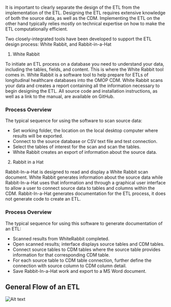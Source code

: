 It is important to clearly separate the design of the ETL from the implementation of the ETL. Designing the ETL requires extensive knowledge of both the source data,
as well as the CDM. Implementing the ETL on the other hand typically relies mostly on technical expertise on how to make the ETL computationally efficient. 

Two closely-integrated tools have been developed to support the ETL design process: White Rabbit, and Rabbit-in-a-Hat
1. White Rabbit

To initiate an ETL process on a database you need to understand your data, including the tables, fields, and content.
This is where the White Rabbit tool comes in. White Rabbit is a software tool to help prepare for ETLs of longitudinal healthcare databases into the OMOP CDM.
White Rabbit scans your data and creates a report containing all the information necessary to begin designing the ETL.
All source code and installation instructions, as well as a link to the manual, are available on GitHub.
### Process Overview
The typical sequence for using the software to scan source data:
 - Set working folder, the location on the local desktop computer where results will be exported.
 - Connect to the source database or CSV text file and test connection.
 - Select the tables of interest for the scan and scan the tables.
 - White Rabbit creates an export of information about the source data.

2. Rabbit in a Hat
   
Rabbit-In-a-Hat is designed to read and display a White Rabbit scan document. White Rabbit generates information about the source data
while Rabbit-In-a-Hat uses that information and through a graphical user interface to allow a user to connect source data to tables and columns within the CDM.
Rabbit-In-a-Hat generates documentation for the ETL process, it does not generate code to create an ETL.
### Process Overview
The typical sequence for using this software to generate documentation of an ETL:
- Scanned results from WhiteRabbit completed.
- Open scanned results; interface displays source tables and CDM tables.
- Connect source tables to CDM tables where the source table provides information for that corresponding CDM table.
- For each source table to CDM table connection, further define the connection with source column to CDM column detail.
- Save Rabbit-In-a-Hat work and export to a MS Word document.

## General Flow of an ETL
![Alt text](https://ohdsi.github.io/TheBookOfOhdsi/images/ExtractTransformLoad/flowOfEtl.png)

